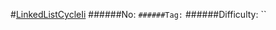 #[LinkedListCycleIi](https://leetcode.com/problems/linked-list-cycle-ii/)
######No: ``
######Tag: ``
######Difficulty: ``
